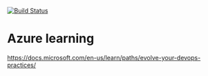 [![Build Status](https://dev.azure.com/codingvivi/SpaceGame/_apis/build/status/vivijiang.mslearn-tailspin-spacegame-web?branchName=master)](https://dev.azure.com/codingvivi/SpaceGame/_build/latest?definitionId=1&branchName=master)

# Azure learning

https://docs.microsoft.com/en-us/learn/paths/evolve-your-devops-practices/
